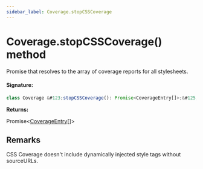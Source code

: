```yaml
---
sidebar_label: Coverage.stopCSSCoverage
---
```


# Coverage.stopCSSCoverage() method

Promise that resolves to the array of coverage reports for all stylesheets.

#### Signature:

```typescript
class Coverage &#123;stopCSSCoverage(): Promise<CoverageEntry[]>;&#125;
```

**Returns:**

Promise&lt;[CoverageEntry](./puppeteer.coverageentry.md)\[\]&gt;

## Remarks

CSS Coverage doesn't include dynamically injected style tags without sourceURLs.
